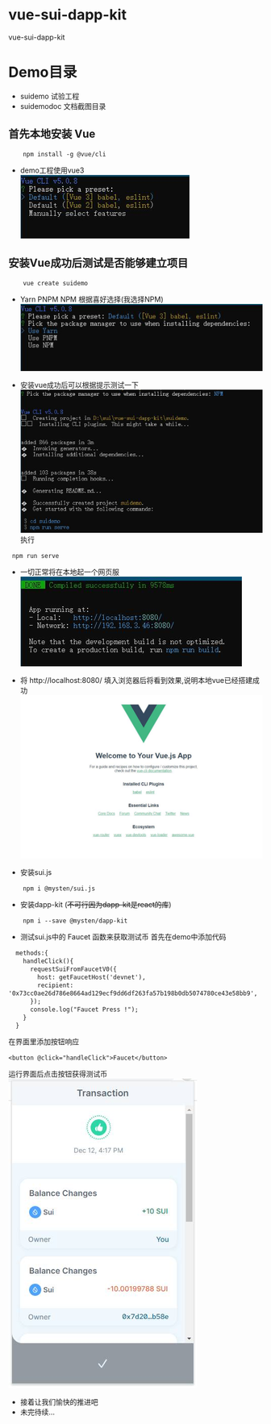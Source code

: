 # vue-sui-dapp-kit
vue-sui-dapp-kit

# Demo目录 
* suidemo 试验工程
* suidemodoc 文档截图目录

## 首先本地安装 Vue
```
    npm install -g @vue/cli
```

* demo工程使用vue3  
![vue3和vue2的选择](./suidemodoc/step1.jpg "步骤1")


## 安装Vue成功后测试是否能够建立项目
```
    vue create suidemo
```


* Yarn PNPM NPM 根据喜好选择(我选择NPM)  
![Yarn PNPM NPM](./suidemodoc/step2.jpg "步骤2")

* 安装vue成功后可以根据提示测试一下  
![测试命令行](./suidemodoc/step2-1.jpg "步骤3")
执行
```
 npm run serve
```

* 一切正常将在本地起一个网页服  
![本地网页服](./suidemodoc/step3.jpg "步骤4")

* 将 http://localhost:8080/ 填入浏览器后将看到效果,说明本地vue已经搭建成功  
![本地页面](./suidemodoc/stepOver.jpg)

* 安装sui.js
```
    npm i @mysten/sui.js
```

* 安装dapp-kit (~~不可行因为dapp-kit是react的库~~)
```
    npm i --save @mysten/dapp-kit
```

* 测试sui.js中的 Faucet 函数来获取测试币
首先在demo中添加代码  
```
  methods:{
    handleClick(){
      requestSuiFromFaucetV0({
        host: getFaucetHost('devnet'),
        recipient: '0x73cc0ae26d786e8664ad129ecf9dd6df263fa57b198b0db5074780ce43e58bb9',
      });
      console.log("Faucet Press !");
    }
  }

```
在界面里添加按钮响应  
```
<button @click="handleClick">Faucet</button>
```
运行界面后点击按钮获得测试币  
![测试Faucet通过](./suidemodoc/testgetFaucet.jpg)


* 接着让我们愉快的推进吧  
* 未完待续...  
